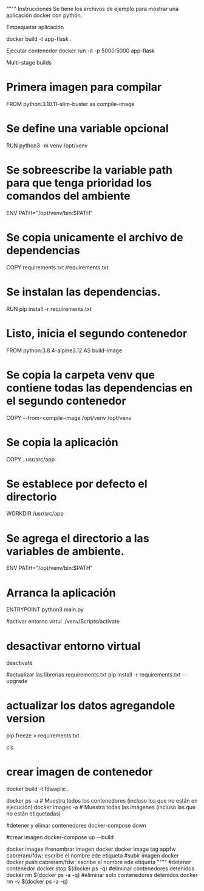 """"
Instrucciones
Se tiene los archivos de ejemplo para mostrar una aplicación docker con python.

Empaquetar aplicación

docker build -t app-flask .

Ejecutar contenedor docker run -it -p 5000:5000 app-flask

Multi-stage builds
# Primera imagen para compilar 
FROM python:3.10.11-slim-buster as compile-image
# Se define una variable opcional
RUN python3 -m venv /opt/venv
# Se sobreescribe la variable path para que tenga prioridad los comandos del ambiente
ENV PATH="/opt/venv/bin:$PATH"
# Se copia unicamente el archivo de dependencias 
COPY requirements.txt /requirements.txt
# Se instalan las dependencias.
RUN pip install -r requirements.txt
# Listo, inicia el segundo contenedor 
FROM python:3.8.4-alpine3.12 AS build-image
# Se copia la carpeta venv que contiene todas las dependencias en el segundo contenedor
COPY --from=compile-image /opt/venv /opt/venv
# Se copia la aplicación
COPY . usr/src/app
# Se establece por defecto el directorio 
WORKDIR /usr/src/app
# Se agrega el directorio a las variables de ambiente.
ENV PATH="/opt/venv/bin:$PATH"
# Arranca la aplicación
ENTRYPOINT python3 main.py

#activar entorno virtul
./venv/Scripts/activate 

# desactivar entorno virtual
deactivate

#actualizar las librerias requirements.txt
pip install -r requirements.txt --upgrade

# actualizar los datos agregandole version
pip freeze > requirements.txt

cls

# crear imagen de contenedor
docker build -t fdwaplic .

docker ps -a # Muestra todos los contenedores (incluso los que no están en ejecución)
docker images -a # Muestra todas las imágenes (incluso las que no están etiquetadas)

#detener y elimar contenedores
docker-compose down

#crear imagen
docker-compose up --build

docker images
#renombrar imagen docker
docker image tag appfw cabreram/fdw: escribe el nombre ede etiqueta
#subir imagen docker
docker push cabreram/fdw: escribe el nombre ede etiqueta
""""
#detener contenedor
docker stop $(docker ps -q)
#eliminar contenedores detenidos
docker rm $(docker ps -a -q)
#eliminar solo contenedores detenidos
docker rm -v $(docker ps -a -q)
